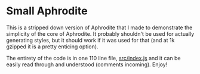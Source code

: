 # Small Aphrodite

This is a stripped down version of Aphrodite that I made to demonstrate the
simplicity of the core of Aphrodite. It probably shouldn't be used for actually
generating styles, but it should work if it was used for that (and at 1k
gzipped it is a pretty enticing option).

The entirety of the code is in one 110 line file, [src/index.js](src/index.js)
and it can be easily read through and understood (comments incoming). Enjoy!
